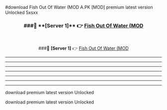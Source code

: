 #download Fish Out Of Water (MOD A.PK [MOD] premium latest version Unlocked 5xsxx 



<div align="center">
<h3>###🔹 **[Server 1]** 👉 <a href="https://download1apk.web.app/">Fish Out Of Water (MOD</a></h3><br>


###🔹 **[Server 1]** 👉 <a href="https://download1apk.web.app/">Fish Out Of Water (MOD</a></h3>
</div>



----------------------------------------------------------

----------------------------------------------------------

----------------------------------------------------------

----------------------------------------------------------

----------------------------------------------------------

----------------------------------------------------------

----------------------------------------------------------

download premium latest version Unlocked

download premium latest version Unlocked
